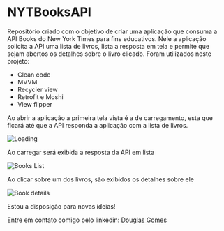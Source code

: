 # NYTBooksAPI

Repositório criado com o objetivo de criar uma aplicação que consuma a API Books do New York Times para fins educativos. Nele a aplicação solicita a API uma lista de livros, lista a resposta em tela e permite que sejam abertos os detalhes sobre o livro clicado. Foram utilizados neste projeto:

- Clean code
- MVVM
- Recycler view
- Retrofit e Moshi
- View flipper

Ao abrir a aplicação a primeira tela vista é a de carregamento, esta que ficará até que a API responda a aplicação com a lista de livros.

![Loading]()

Ao carregar será exibida a resposta da API em lista

![Books List]()

Ao clicar sobre um dos livros, são exibidos os detalhes sobre ele

![Book details]()

Estou a disposição para novas ideias!

Entre em contato comigo pelo linkedin: [Douglas Gomes](cutt.ly/dgplinkedin)
